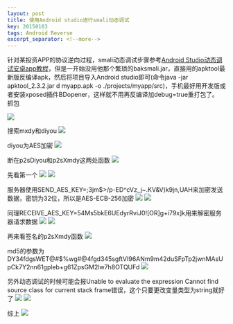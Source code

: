 ```yaml
---
layout: post
title: 使用Android studio进行smali动态调试
key: 20150103
tags: Android Reverse
excerpt_separator: <!--more-->
---
```

针对某投资APP的协议逆向过程，smali动态调试步骤参考[Android Studio动态调试安卓app教程](https://blog.csdn.net/linchaolong/article/details/51146492)，但是一开始没用他那个繁琐的baksmali.jar，直接用的apktool最新版反编译apk，然后将项目导入Android studio即可(命令java -jar apktool_2.3.2.jar d myapp.apk -o ./projects/myapp/src)，手机最好用开发版或者安装xposed插件BDopener，这样就不用再反编译加debug=true重打包了。  
抓包
<!--more-->
![](https://raw.githubusercontent.com/la0s/la0s.github.io/master/screenshots/20180426.1.png)

搜索mxdy和diyou
![](https://raw.githubusercontent.com/la0s/la0s.github.io/master/screenshots/20180426.2.png)

diyou为AES加密
![](https://raw.githubusercontent.com/la0s/la0s.github.io/master/screenshots/20180426.3.png)

断在p2sDiyou和p2sXmdy这两处函数
![](https://raw.githubusercontent.com/la0s/la0s.github.io/master/screenshots/20180426.4.png)

先看第一个
![](https://raw.githubusercontent.com/la0s/la0s.github.io/master/screenshots/20180426.5.png)
![](https://raw.githubusercontent.com/la0s/la0s.github.io/master/screenshots/20180426.6.png)

服务器使用SEND_AES_KEY=;3jm$>/p-ED^cVz_j~.KV&V)k9jn,UAH来加密发送数据，密钥为32位，所以是AES-ECB-256加密
![](https://raw.githubusercontent.com/la0s/la0s.github.io/master/screenshots/20180426.7.png)
![](https://raw.githubusercontent.com/la0s/la0s.github.io/master/screenshots/20180426.8.png)

同理RECEIVE_AES_KEY=54Ms5bkE6UEdyrRviJ0![OR]g+i79x]k用来解密服务器请求数据
![](https://raw.githubusercontent.com/la0s/la0s.github.io/master/screenshots/20180426.9.png)
![](https://raw.githubusercontent.com/la0s/la0s.github.io/master/screenshots/20180426.10.png)

再来看签名的p2sXmdy函数
![](https://raw.githubusercontent.com/la0s/la0s.github.io/master/screenshots/20180426.11.png)

md5的参数为  
DY34fdgsWET@#$%wg#@4fgd345sgftVI96ANm9m42duSFpTp2jwnMAsUpCk7Y2nn61gpleb+g61ZpsGM2lw7h8OTQUFd
![](https://raw.githubusercontent.com/la0s/la0s.github.io/master/screenshots/20180426.12.png)

另外动态调试的时候可能会报Unable to evaluate the expression Cannot find source class for current stack frame错误，这个只要更改变量类型为string就好了
![](https://raw.githubusercontent.com/la0s/la0s.github.io/master/screenshots/20180426.14.png)
![](https://raw.githubusercontent.com/la0s/la0s.github.io/master/screenshots/20180426.15.png)

综上
![](https://raw.githubusercontent.com/la0s/la0s.github.io/master/screenshots/20180426.13.png)





